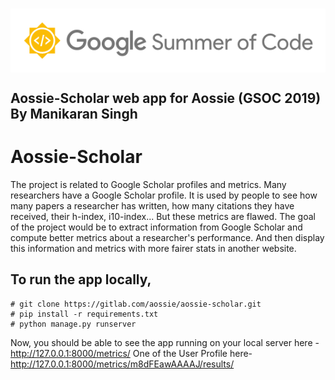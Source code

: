 # <img src="https://raw.githubusercontent.com/ayushsnha/hellow-world/master/68747470733a2f2f6d75736573636f72652e6f72672f73697465732f6d75736573636f72652e6f72672f66696c65732f4361707475726525323064253237652543432538316372616e253230323031362d30332d303125323030392e34382e31315f302e706e.png" align="center"/>

## Aossie-Scholar web app for Aossie (GSOC 2019) By Manikaran Singh

# Aossie-Scholar

The project is related to Google Scholar profiles and metrics. Many researchers have a Google Scholar profile. 
It is used by people to see how many papers a researcher has written, how many citations they have received, their h-index, i10-index... 
But these metrics are flawed. The goal of the project would be to extract information from Google Scholar and compute better metrics about a researcher's performance.
And then display this information and metrics with more fairer stats in another website.

## To run the app locally,
    # git clone https://gitlab.com/aossie/aossie-scholar.git
    # pip install -r requirements.txt
    # python manage.py runserver
    
   Now, you should be able to see the app running on your local server here -http://127.0.0.1:8000/metrics/
   One of the User Profile here- http://127.0.0.1:8000/metrics/m8dFEawAAAAJ/results/